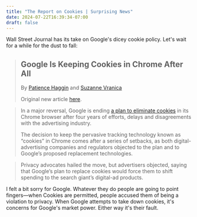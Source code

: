 ```yaml
---
title: "The Report on Cookies | Surprising News"
date: 2024-07-22T16:39:34-07:00
draft: false
---
```


Wall Street Journal has its take on Google's dicey cookie policy. Let's wait for a while for the dust to fall:

> ## Google Is Keeping Cookies in Chrome After All
>
> By [Patience Haggin](https://www.wsj.com/news/author/patience-haggin) and [Suzanne Vranica](https://www.wsj.com/news/author/suzanne-vranica)
>
> Original new article [here](https://www.wsj.com/tech/google-is-keeping-cookies-in-chrome-after-all-89debea8?st=522nlprba0bior2&reflink=desktopwebshare_permalink).

> In a major reversal, Google is ending [a plan to eliminate cookies](https://www.wsj.com/articles/google-chrome-to-phase-out-third-party-cookies-in-effort-to-boost-privacy-11579026834?mod=article_inline) in its Chrome browser after four years of efforts, delays and disagreements with the advertising industry.
>
> The decision to keep the pervasive tracking technology known as “cookies” in Chrome comes after a series of setbacks, as both digital-advertising companies and regulators objected to the plan and to Google’s proposed replacement technologies.

> Privacy advocates hailed the move, but advertisers objected, saying that Google’s plan to replace cookies would force them to shift spending to the search giant’s digital-ad products.

I felt a bit sorry for Google. Whatever they do people are going to point fingers—when Cookies are permitted, people accused them of being a violation to privacy. When Google attempts to take down cookies, it's concerns for Google's market power. Either way it's their fault.

